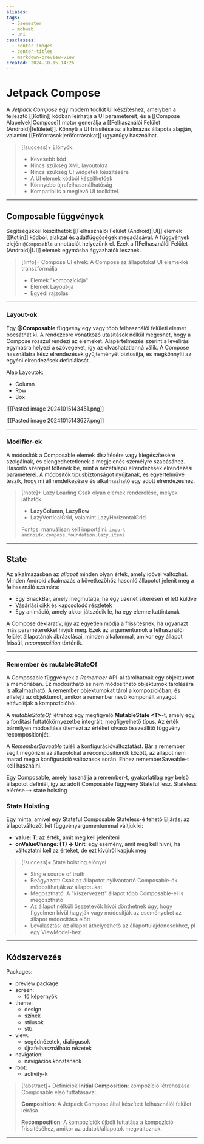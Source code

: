 ```yaml
---
aliases: 
tags:
  - 5semester
  - mobweb
  - uni
cssclasses:
  - center-images
  - center-titles
  - markdown-preview-view
created: 2024-10-15 14:26
---
```






# Jetpack Compose

A *Jetpack Compose* egy modern toolkit UI készítéshez, amelyben a fejlesztő [[Kotlin]] kódban leírhatja a UI paramétereit, és a [[Compose Alapelvek|Compose]] motor generálja a [[Felhasználói Felület (Android)|felületet]]. Könnyű a UI frissítése az alkalmazás állapota alapján, valamint [[Erőforrások|erőforrásokat]] ugyanúgy használhat.

>[!success]+ Előnyök:
>- Kevesebb kód
>- Nincs szükség XML layoutokra
>- Nincs szükség UI widgetek készítésére
>- A UI elemek kódból készíthetőek
>- Könnyebb újrafelhasználhatóság
>- Kompatibilis a meglévő UI toolkittel.

---
## Composable függvények

Segítségükkel készíthetők [[Felhasználói Felület (Android)|UI]] elemek [[Kotlin]] kódból, alakzat és adatfüggőségek megadásával. A függvények elején `@Composable` annotációt helyezünk el. Ezek a [[Felhasználói Felület (Android)|UI]] elemek egymásba ágyazhatók lesznek.

>[!info]+ Compose UI elvek:
>A Compose az állapotokat UI elemekké transzformálja
>- Elemek "kompozíciója"
>- Elemek Layout-ja
>- Egyedi rajzolás

---

### Layout-ok

Egy **@Composable** függvény egy vagy több felhasználói felületi elemet bocsáthat ki. A rendezésre vonatkozó utasítások nélkül megeshet, hogy a Compose rosszul rendezi az elemeket. Alapértelmezés szerint a levélírás egymásra helyezi a szövegeket, így az olvashatatlanná válik. A Compose használatra kész elrendezések gyűjteményét biztosítja, és megkönnyíti az egyéni elrendezések definiálását.

Alap Layoutok:
- Column
- Row
- Box

![[Pasted image 20241015143451.png]]

![[Pasted image 20241015143627.png]]

---

### Modifier-ek

A módosítók a Composable elemek díszítésére vagy kiegészítésére szolgálnak, és elengedhetetlenek a megjelenés személyre szabásához.
Hasonló szerepet töltenek be, mint a nézetalapú elrendezések elrendezési paraméterei. A módosítók típusbiztonságot nyújtanak, és egyértelművé teszik, hogy mi áll rendelkezésre és alkalmazható egy adott elrendezéshez.

>[!note]+ Lazy Loading
>Csak olyan elemek renderelése, melyek láthatók:
>- **LazyColumn, LazyRow**
>- LazyVerticalGrid, valamint LazyHorizontalGrid
>
>Fontos: manuálisan kell importálni:
>`import androidx.compose.foundation.lazy.items`



---

## State

Az alkalmazásban az *állapot* minden olyan érték, amely idővel változhat. Minden Android alkalmazás a következőhöz hasonló állapotot jelenít meg a felhasználó számára:
- Egy SnackBar, amely megmutatja, ha egy üzenet sikeresen el lett küldve
- Vásárlási cikk és kapcsolódó részletek
- Egy animáció, amely akkor játszódik le, ha egy elemre kattintanak

A Compose deklaratív, így az egyetlen módja a frissítésnek, ha ugyanazt más paraméterekkel hívjuk meg. Ezek az argumentumok a felhasználói felület állapotának ábrázolásai, minden alkalommal, amikor egy állapot frissül, *recomposition* történik.

---
### Remember és mutableStateOf

A Composable függvények a *Remember* API-al tárolhatnak egy objektumot  a memóriában. Ez módosítható és nem módosítható objektumok tárolására is alkalmazható. A remember objektumokat tárol a kompozícióban, és elfelejti az objektumot, amikor a remember nevű komponált anyagot eltávolítják a kompozícióból.

A *mutableStateOf* létrehoz egy megfigyelő **MutableState \<T\>**-t, amely egy, a fordítási futtatókörnyezetbe integrált, megfigyelhető típus. Az érték bármilyen módosítása ütemezi az értéket olvasó összeállítő függvény recompositionjét.

A *RememberSaveable* túléli a konfigurációváltoztatást. Bár a remember segít megőrizni az állapotokat a recompositionök között, az állapot nem marad meg a konfiguráció változások során. Ehhez rememberSaveable-t kell használni.

Egy Composable, amely használja a remember-t, gyakorlatilag egy belső állapotot definiál, így az adott Composable függvény Stateful lesz.
Stateless elérése--> state hoisting

### State Hoisting

Egy minta, amivel egy Stateful Composable Stateless-é tehető
Eljárás: az állapotváltozót két függvényargumentummal váltjuk ki:
- **value: T**: az érték, amit meg kell jeleníteni
- **onValueChange: (T) -> Unit**: egy esemény, amit meg kell hívni, ha változtatni kell az értéket, de ezt kívülről kapjuk meg

>[!success]+ State hoisting előnyei:
>- Single source of truth
>- Beágyazott: Csak az állapotot nyilvántartó Composable-ök módosíthatják az állapotukat
>- Megosztható: A "kiszervezett" állapot több Composable-el is megosztható
>- Az állapot nélküli összetevők hívói dönthetnek úgy, hogy figyelmen kívül hagyják vagy módosítják az eseményeket az állapot módosítása előtt
>- Leválasztás: az állapot áthelyezhető az állapottulajdonosokhoz, pl egy ViewModel-hez.

---

## Kódszervezés

Packages:

- preview package
- screen:
	- fő képernyők
- theme:
	- design
	- színek
	- stílusok
	- stb.
- view:
	- segédnézetek, dialógusok
	- újrafelhasználható nézetek
- navigation:
	- navigációs konstansok
- root:
	- activity-k

>[!abstract]+ Definíciók
>**Initial Composition**: kompozíció létrehozása Composable első futtatásával.
>
>**Composition**: A Jetpack Compose által készített felhasználói felület leírása
>
>**Recomposition**: A kompozíciók újbóli futtatása a kompozíció frissítéséhez,  amikor az adatok/állapotok megváltoznak.


---
